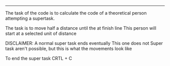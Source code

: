 --------------
The task of the code is to calculate the code of a
theoretical person attempting a supertask.

The task is to move half a distance until the at finish line 
This person will start at a selected unit of distance

DISCLAIMER:
A normal super task ends eventually
This one does not
Super task aren't possible, but this is what the movements look like

To end the super task CRTL + C